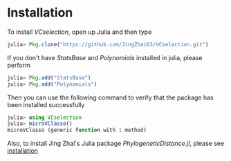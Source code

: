 # Installation

To install _VCselection_, open up Julia and then type

```julia
julia> Pkg.clone("https://github.com/JingZhai63/VCselection.git")
```

If you don't have _StatsBase_ and _Polynomials_ installed in julia, please perform

```julia
julia> Pkg.add("StatsBase")
julia> Pkg.add("Polynomials")
```

Then you can use the following command to verify that the package has been installed successfully

```julia
julia> using VCselection
julia> microVClasso()
microVClasso (generic function with 1 method)
```

Also, to install Jing Zhai's Julia package _PhylogeneticDistance.jl_, please see [installation](http://PhylogeneticDistancejl.readthedocs.io/en/latest/installation/)
